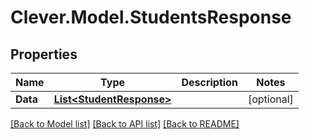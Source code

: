 # Clever.Model.StudentsResponse
## Properties

Name | Type | Description | Notes
------------ | ------------- | ------------- | -------------
**Data** | [**List&lt;StudentResponse&gt;**](StudentResponse.md) |  | [optional] 

[[Back to Model list]](../README.md#documentation-for-models) [[Back to API list]](../README.md#documentation-for-api-endpoints) [[Back to README]](../README.md)


